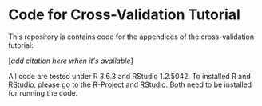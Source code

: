 # Code for Cross-Validation Tutorial

This repository is contains code for the appendices of the cross-validation tutorial:

[*add citation here when it's available*]

All code are tested under R 3.6.3 and RStudio 1.2.5042. To installed R and RStudio, please go to the [R-Project](https://www.r-project.org/) and [RStudio](https://rstudio.com/products/rstudio/). Both need to be installed for running the code.